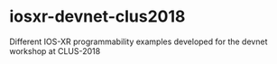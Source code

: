 # iosxr-devnet-clus2018
Different IOS-XR programmability examples developed for the devnet workshop at CLUS-2018
